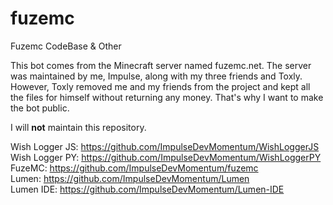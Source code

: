 # fuzemc
Fuzemc CodeBase &amp; Other


This bot comes from the Minecraft server named fuzemc.net. The server was maintained by me, Impulse, along with my three friends and Toxly. However, Toxly removed me and my friends from the project and kept all the files for himself without returning any money. That's why I want to make the bot public.

I will **not** maintain this repository.

Wish Logger JS: https://github.com/ImpulseDevMomentum/WishLoggerJS <br>
Wish Logger PY: https://github.com/ImpulseDevMomentum/WishLoggerPY <br>
FuzeMC: https://github.com/ImpulseDevMomentum/fuzemc <br>
Lumen: https://github.com/ImpulseDevMomentum/Lumen <br>
Lumen IDE: https://github.com/ImpulseDevMomentum/Lumen-IDE <br>
